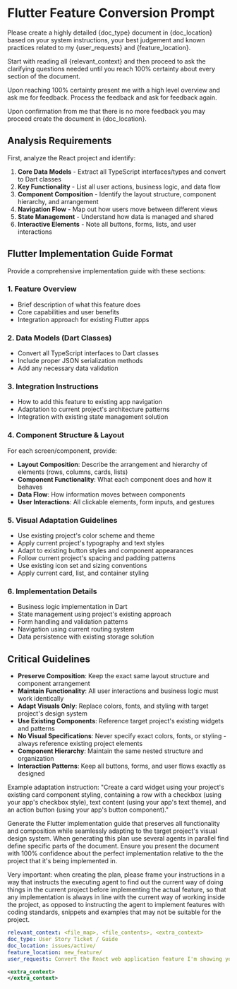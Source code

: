 # Flutter Feature Conversion Prompt

Please create a highly detailed {doc_type} document in {doc_location} based on your system instructions, your best judgement and known practices related to my {user_requests} and {feature_location}.

Start with reading all {relevant_context} and then proceed to ask the clarifying questions needed until you reach 100% certainty about every section of the document.

Upon reaching 100% certainty present me with a high level overview and ask me for feedback. Process the feedback and ask for feedback again.

Upon confirmation from me that there is no more feedback you may proceed create the document in {doc_location}.

## Analysis Requirements

First, analyze the React project and identify:
1. **Core Data Models** - Extract all TypeScript interfaces/types and convert to Dart classes
2. **Key Functionality** - List all user actions, business logic, and data flow
3. **Component Composition** - Identify the layout structure, component hierarchy, and arrangement
4. **Navigation Flow** - Map out how users move between different views
5. **State Management** - Understand how data is managed and shared
6. **Interactive Elements** - Note all buttons, forms, lists, and user interactions

## Flutter Implementation Guide Format

Provide a comprehensive implementation guide with these sections:

### 1. Feature Overview
- Brief description of what this feature does
- Core capabilities and user benefits
- Integration approach for existing Flutter apps

### 2. Data Models (Dart Classes)
- Convert all TypeScript interfaces to Dart classes
- Include proper JSON serialization methods
- Add any necessary data validation

### 3. Integration Instructions
- How to add this feature to existing app navigation
- Adaptation to current project's architecture patterns
- Integration with existing state management solution

### 4. Component Structure & Layout
For each screen/component, provide:
- **Layout Composition**: Describe the arrangement and hierarchy of elements (rows, columns, cards, lists)
- **Component Functionality**: What each component does and how it behaves
- **Data Flow**: How information moves between components
- **User Interactions**: All clickable elements, form inputs, and gestures

### 5. Visual Adaptation Guidelines
- Use existing project's color scheme and theme
- Apply current project's typography and text styles
- Adapt to existing button styles and component appearances
- Follow current project's spacing and padding patterns
- Use existing icon set and sizing conventions
- Apply current card, list, and container styling

### 6. Implementation Details
- Business logic implementation in Dart
- State management using project's existing approach
- Form handling and validation patterns
- Navigation using current routing system
- Data persistence with existing storage solution

## Critical Guidelines

- **Preserve Composition**: Keep the exact same layout structure and component arrangement
- **Maintain Functionality**: All user interactions and business logic must work identically
- **Adapt Visuals Only**: Replace colors, fonts, and styling with target project's design system
- **Use Existing Components**: Reference target project's existing widgets and patterns
- **No Visual Specifications**: Never specify exact colors, fonts, or styling - always reference existing project elements
- **Component Hierarchy**: Maintain the same nested structure and organization
- **Interaction Patterns**: Keep all buttons, forms, and user flows exactly as designed

Example adaptation instruction:
"Create a card widget using your project's existing card component styling, containing a row with a checkbox (using your app's checkbox style), text content (using your app's text theme), and an action button (using your app's button component)."

Generate the Flutter implementation guide that preserves all functionality and composition while seamlessly adapting to the target project's visual design system. When generating this plan use several agents in parallel find define specific parts of the document. Ensure you present the document with 100% confidence about the perfect implementation relative to the the project that it's being implemented in.

Very important: when creating the plan, please frame your instructions in a way that instructs the executing agent to find out the current way of doing things in the current project before implementing the actual feature, so that any implementation is always in line with the current way of working inside the project, as opposed to instructing the agent to implement features with coding standards, snippets and examples that may not be suitable for the project.

```yaml
relevant_context: <file_map>, <file_contents>, <extra_context>
doc_type: User Story Ticket / Guide
doc_location: issues/active/
feature_location: new_feature/
user_requests: Convert the React web application feature I'm showing you into a complete Flutter feature implementation guide. This guide should help integrate the functionality into an existing Flutter project while adapting all visual properties to the target project's design system. {cursor}
```

```xml
<extra_context>
</extra_context>
```
